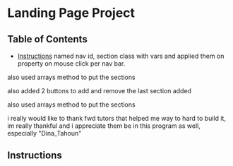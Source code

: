 # Landing Page Project

## Table of Contents

* [Instructions](#instructions)
named nav id, section class with vars and applied them on property on mouse click per nav bar.


also used arrays method to put the sections

also added 2 buttons to add and remove the last section added

also used arrays method to put the sections

i really would like to thank fwd tutors that helped me way to hard to build it, im really thankful and i appreciate them be in this program as well, especially "Dina_Tahoun"
## Instructions




